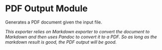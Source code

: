 # PDF Output Module

Generates a PDF document given the input file.

*This exporter relies on Markdown exporter to convert the document to Markdown and then uses Pandoc to convert it to a PDF. So as long as the markdown result is good, the PDF output will be good.*